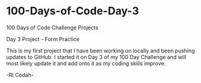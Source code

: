 # 100-Days-of-Code-Day-3

100 Days of Code Challenge Projects

Day 3 Project - Form Practice

This is my first project that I have been working on locally and been pushing updates to GitHub. I started it on Day 3 of my 100 Day Challenge and will most likely update it and add onto it as my coding skills improve. 

-RI Codah-
